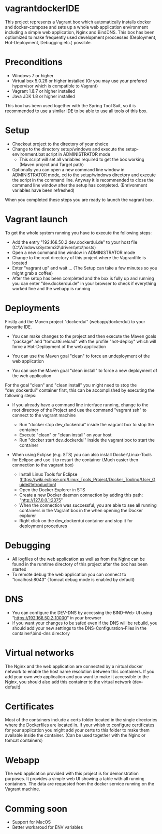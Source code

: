 # vagrantdockerIDE
This project represents a Vagrant box which automatically installs docker and docker-compose and sets up a whole web application environment including a simple web application, Nginx and BindDNS. This box has been optiomized to make frequently used development proccesses (Deployment, Hot-Deployment, Debugging etc.) possible.

# Preconditions
- Windows 7 or higher
- Virtual box 5.0.26 or higher installed (Or you may use your prefered hypervisor which is compatible to Vagrant)
- Vagrant 1.8.7 or higher installed
- Java JDK 1.8 or higher installed

This box has been used together with the Spring Tool Suit, so it is recommended to use a similar IDE to be able to use all tools of this box.

# Setup

- Checkout project to the directory of your choice
- Change to the directory setup/windows and execute the setup-environment.bat script in ADMINISTRATOR mode
	- This script will set all variables required to get the box working (Maven project and Target path)
- Optionally you can open a new command line window in ADMINISTRATOR mode, cd to the setup/windows directory and execute the script in the command line. Anyway it is recommended to close the command line window after the setup has completed. (Enrivonment variables have been refreshed)

When you completed these steps you are ready to launch the vagrant box.

# Vagrant launch
To get the whole system running you have to execute the following steps:

- Add the entry "192.168.50.2 dev.dockerdui.de" to your host file (C:\Windows\System32\drivers\etc\hosts)
- Open a new command line window in ADMINISTRATOR mode
- Change to the root directory of this project where the Vagrantfile is located
- Enter "vagrant up" and wait ... (The Setup can take a few minutes so you might grab a coffee)
- After the setup has been completed and the box is fully up and running you can enter "dev.dockerdui.de" in your browser to check if everything worked fine and the webapp is running

# Deployments
Firstly add the Maven project "dockerdui" (webapp/dockerdui) to your favourite IDE.

- You can make changes to the project and then execute the Maven goals "package" and "tomcat6:reload" with the profile "hot-deploy" which will force a Hot-Deployment of the web application

- You can use the Maven goal "clean" to force an undeployment of the web application

- You can use the Maven goal "clean install" to force a new deployment of the web application

For the goal "clean" and "clean install" you might need to stop the "dev_dockerdui" container first, this can be accomplished by executing the following steps:
- If you already have a command line interface running, change to the root directroy of the Project and use the command "vagrant ssh" to connect to the vagrant machine
	- Run "docker stop dev_dockerdui" inside the vagrant box to stop the container
	- Execute "clean" or "clean install" on your host
	- Run "docker start dev_dockerdui" inside the vagrant box to start the container

- When using Eclipse (e.g. STS) you can also install Docker\Linux-Tools for Eclipse and use it to restart the container (Much easier then connection to the vagrant box)
	- Install Linux Tools for Eclipse (https://wiki.eclipse.org/Linux_Tools_Project/Docker_Tooling/User_Guide#Introduction)
	- Open the Docker Explorer in STS
	- Create a new Docker daemon connection by adding this path: "http://127.0.0.1:2375"
	- When the connection was successful, you are able to see all running containers in the Vagrant box in the when opening the Docker explorer
	- Right click on the dev_dockerdui container and stop it for deployment procedures

# Debugging
- All logfiles of the web application as well as from the Nginx can be found in the rumtime directory of this project after the box has been started
- To remote debug the web application you can connect to "localhost:8043" (Tomcat debug mode is enabled by default)

# DNS
- You can configure the DEV-DNS by accessing the BIND-Web-UI using "https://192.168.50.2:10000" in your browser
- If you want your changes to be safed even if the DNS will be rebuild, you should add your new settings to the DNS-Configuration-Files in the container\bind-dns directory

# Virtual networks
The Nginx and the web application are connected by a nirtual docker network to enable the host name resolution between this containers. If you add your own web application and you want to make it accessible to the Nginx,
you should also add this container to the virtual network (dev-default) 

# Certificates
Most of the containers include a certs folder located in the single directories where the Dockerfiles are located in. If your whish to configure certificates for your application you might add your certs to this folder to make them available inside the container. (Can be used together with the Nginx or tomcat containers) 

# Webapp
The web application provided with this project is for demonstration purposes. It provides a simple web UI showing a table with all running containers. The data are requested from the docker service running on the Vagrant machine.

# Comming soon
- Support for MacOS
- Better workaroud for ENV variables


 
